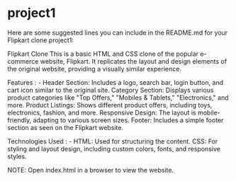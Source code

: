 # project1

Here are some suggested lines you can include in the README.md for your Flipkart clone project1:

Flipkart Clone
This is a basic HTML and CSS clone of the popular e-commerce website, Flipkart. It replicates the layout and design elements of the original website, providing a visually similar experience.

Features : -
Header Section: Includes a logo, search bar, login button, and cart icon similar to the original site.
Category Section: Displays various product categories like "Top Offers," "Mobiles & Tablets," "Electronics," and more.
Product Listings: Shows different product offers, including toys, electronics, fashion, and more.
Responsive Design: The layout is mobile-friendly, adapting to various screen sizes.
Footer: Includes a simple footer section as seen on the Flipkart website.


Technologies Used : -
HTML: Used for structuring the content.
CSS: For styling and layout design, including custom colors, fonts, and responsive styles.


NOTE: Open index.html in a browser to view the website.
